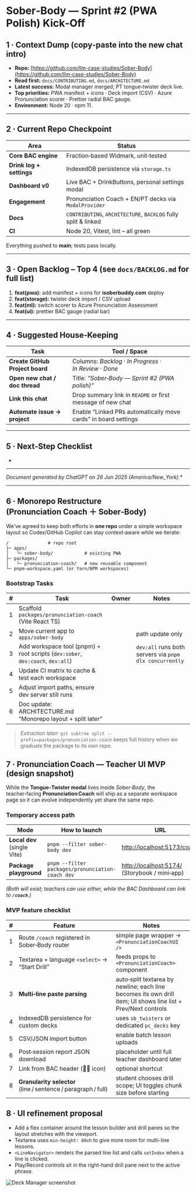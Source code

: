 # Sober‑Body — Sprint #2 (PWA Polish) Kick‑Off

## 1 · Context Dump (copy‑paste into the new chat intro)

* **Repo:** [https://github.com/llm-case-studies/Sober-Body](https://github.com/llm-case-studies/Sober-Body)
* **Read first:** `docs/CONTRIBUTING.md`, `docs/ARCHITECTURE.md`
* **Latest success:** Modal manager merged; PT tongue‑twister deck live.
* **Top priorities:** PWA manifest + icons · Deck import (CSV) · Azure Pronunciation scorer · Prettier radial BAC gauge.
* **Environment:** Node 20 · npm 11.

---

## 2 · Current Repo Checkpoint

| Area                     | Status                                                         |
| ------------------------ | -------------------------------------------------------------- |
| **Core BAC engine**      | Fraction‑based Widmark, unit‑tested                            |
| **Drink log + settings** | IndexedDB persistence via `storage.ts`                         |
| **Dashboard v0**         | Live BAC + DrinkButtons, personal settings modal               |
| **Engagement**           | Pronunciation Coach + EN/PT decks via `ModalProvider`          |
| **Docs**                 | `CONTRIBUTING`, `ARCHITECTURE`, `BACKLOG` fully split & linked |
| **CI**                   | Node 20, Vitest, lint – all green                              |

Everything pushed to **main**; tests pass locally.

---

## 3 · Open Backlog – Top 4 (see `docs/BACKLOG.md` for full list)

1. **feat(pwa):** add manifest + icons for **isoberbuddy.com** deploy
2. **feat(storage):** twister deck import / CSV upload
3. **feat(ml):** switch scorer to Azure Pronunciation Assessment
4. **feat(ui):** prettier BAC gauge (radial bar)

---

## 4 · Suggested House‑Keeping

| Task                            | Tool / Space                                                   |
| ------------------------------- | -------------------------------------------------------------- |
| **Create GitHub Project board** | Columns: *Backlog* · *In Progress* · *In Review* · *Done*      |
| **Open new chat / doc thread**  | Title: *“Sober‑Body — Sprint #2 (PWA polish)”*                 |
| **Link this chat**              | Drop summary link in `README` or first message of new chat     |
| **Automate issue → project**    | Enable “Linked PRs automatically move cards” in board settings |

---

## 5 · Next‑Step Checklist

*

---

*Document generated by ChatGPT on 26 Jun 2025 (America/New\_York).*\*

---

## 6 · Monorepo Restructure (Pronunciation Coach ＋ Sober‑Body)

We’ve agreed to keep both efforts in **one repo** under a simple workspace layout so Codex/GitHub Copilot can stay context‑aware while we iterate:

```
/               # repo root
├─ apps/
│   └─ sober-body/            # existing PWA
├─ packages/
│   └─ pronunciation-coach/   # new reusable component
└─ pnpm‑workspace.yaml (or Yarn/NPM workspaces)
```

### Bootstrap Tasks

| # | Task                                                                           | Owner | Notes                                                   |
| - | ------------------------------------------------------------------------------ | ----- | ------------------------------------------------------- |
| 1 | Scaffold `packages/pronunciation-coach` (Vite React TS)                        |       |                                                         |
| 2 | Move current app to `apps/sober-body`                                          |       | path update only                                        |
| 3 | Add workspace tool (pnpm) + root scripts (`dev:sober`, `dev:coach`, `dev:all`) |       | `dev:all` runs both servers via `pnpm dlx concurrently` |
| 4 | Update CI matrix to cache & test each workspace                                |       |                                                         |
| 5 | Adjust import paths, ensure dev server still runs                              |       |                                                         |
| 6 | Doc update: ARCHITECTURE.md “Monorepo layout + split later”                    |       |                                                         |

> *Extraction later:* `git subtree split --prefix=packages/pronunciation-coach` keeps full history when we graduate the package to its own repo.

## 7 · Pronunciation Coach — Teacher UI MVP (design snapshot)

While the **Tongue‑Twister modal** lives inside *Sober‑Body*, the teacher‑facing **Pronunciation Coach** will ship as a separate workspace page so it can evolve independently yet share the same repo.

### Temporary access path

| Mode                        | How to launch                                    | URL                                                                     |
| --------------------------- | ------------------------------------------------ | ----------------------------------------------------------------------- |
| **Local dev** (single Vite) | `pnpm --filter sober-body dev`              | [http://localhost:5173/coach](http://localhost:5173/coach)              |
| **Package playground**      | `pnpm --filter packages/pronunciation-coach dev` | [http://localhost:5174/](http://localhost:5174/) (Storybook / mini‑app) |

*(Both will exist; teachers can use either, while the BAC Dashboard can link to **`/coach`**.)*

### MVP feature checklist

| # | Feature                                                       | Notes                                                                                                         |
| - | ------------------------------------------------------------- | ------------------------------------------------------------------------------------------------------------- |
| 1 | Route `/coach` registered in Sober‑Body router                | simple page wrapper → `<PronunciationCoachUI />`                                                              |
| 2 | Textarea + language `<select>` → “Start Drill”                | feeds props to `<PronunciationCoach>` component                                                               |
| 3 | **Multi‑line paste parsing**                                  | auto‑split textarea by newline; each line becomes its own drill item; UI shows line list + Prev/Next controls |
| 4 | IndexedDB persistence for custom decks                        | uses `sb_twisters` or dedicated `pc_decks` key                                                                |
| 5 | CSV/JSON import button                                        | enable batch lesson uploads                                                                                   |
| 6 | Post‑session report JSON download                             | placeholder until full teacher dashboard later                                                                |
| 7 | Link from BAC header (🧑‍🏫 icon)                             | optional shortcut                                                                                             |
| 8 | **Granularity selector** (line / sentence / paragraph / full) | student chooses drill scope; UI toggles chunk size before starting                                            |

## 8 · UI refinement proposal

* Add a flex container around the lesson builder and drill panes so the layout stretches with the viewport.
* Textarea uses `min-height: 80vh` to give more room for multi-line lessons.
* `<LineNavigator>` renders the parsed line list and calls `setIndex` when a line is clicked.
* Play/Record controls sit in the right-hand drill pane next to the active phrase.

![Deck Manager screenshot](../images/deck-manager.png)
